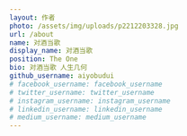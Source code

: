 ```yaml
---
layout: 作者
photo: /assets/img/uploads/p2212203328.jpg
url: /about
name: 对酒当歌
display_name: 对酒当歌
position: The One
bio: 对酒当歌 人生几何
github_username: aiyobudui
# facebook_username: facebook_username
# twitter_username: twitter_username
# instagram_username: instagram_username
# linkedin_username: linkedin_username
# medium_username: medium_username
---
```

